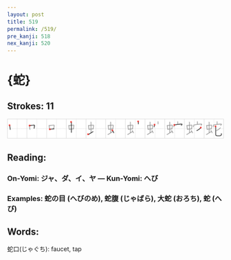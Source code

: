 ```yaml
---
layout: post
title: 519
permalink: /519/
pre_kanji: 518
nex_kanji: 520
---
```


# {蛇}

## Strokes: 11

<div class="stroke"><img src="../images/E89B87.png" /></div>

## Reading:

### On-Yomi: ジャ、ダ、イ、ヤ &mdash; Kun-Yomi: へび

### Examples: 蛇の目 (へびのめ), 蛇腹 (じゃばら), 大蛇 (おろち), 蛇 (へび)

## Words:

蛇口(じゃぐち): faucet, tap

